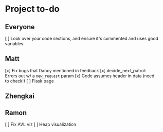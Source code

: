 # Project to-do

## Everyone
[ ] Look over your code sections, and ensure it's commented and uses good variables

## Matt
[x] Fix bugs that Dancy mentioned in feedback
	[x] decide_next_patrol: Errors out w/ a `new_request` param
	[x] Code assumes header in data (need to check!)
[ ] Flask page

## Zhengkai

## Ramon
[ ] Fix AVL viz
[ ] Heap visualization